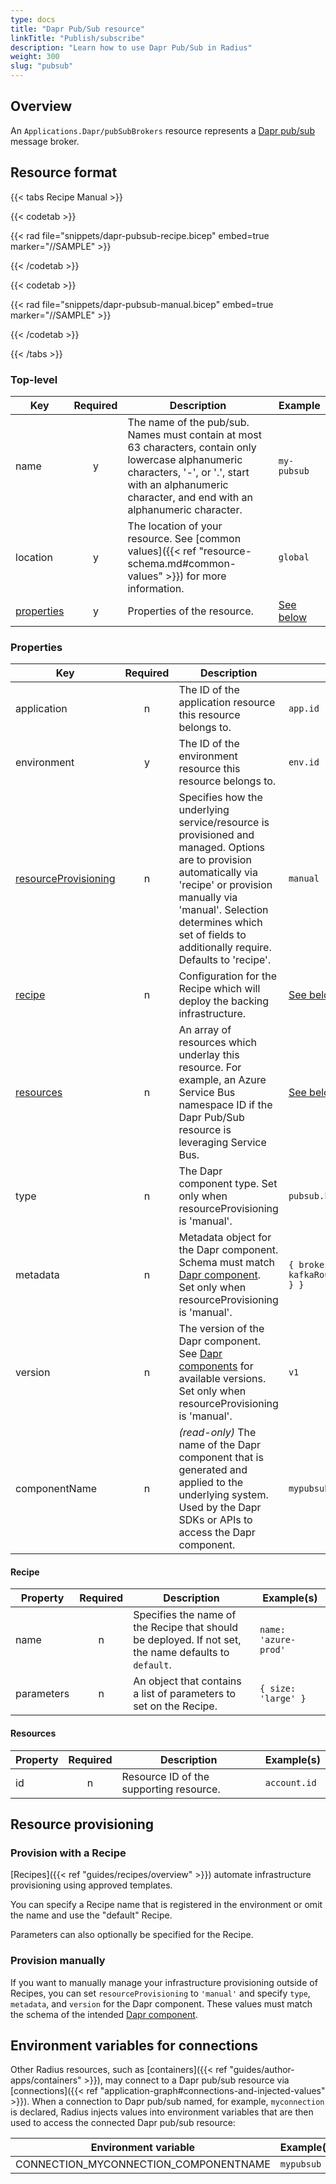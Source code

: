 ```yaml
---
type: docs
title: "Dapr Pub/Sub resource"
linkTitle: "Publish/subscribe"
description: "Learn how to use Dapr Pub/Sub in Radius"
weight: 300
slug: "pubsub"
---
```


## Overview

An `Applications.Dapr/pubSubBrokers` resource represents a [Dapr pub/sub](https://docs.dapr.io/developing-applications/building-blocks/pubsub/pubsub-overview/) message broker.

## Resource format

{{< tabs Recipe Manual >}}

{{< codetab >}}

{{< rad file="snippets/dapr-pubsub-recipe.bicep" embed=true marker="//SAMPLE" >}}

{{< /codetab >}}

{{< codetab >}}

{{< rad file="snippets/dapr-pubsub-manual.bicep" embed=true marker="//SAMPLE" >}}

{{< /codetab >}}

{{< /tabs >}}

### Top-level

| Key  | Required | Description | Example |
|------|:--------:|-------------|---------|
| name | y | The name of the pub/sub. Names must contain at most 63 characters, contain only lowercase alphanumeric characters, '-', or '.', start with an alphanumeric character, and end with an alphanumeric character. | `my-pubsub` |
| location | y | The location of your resource. See [common values]({{< ref "resource-schema.md#common-values" >}}) for more information. | `global`
| [properties](#properties) | y | Properties of the resource. | [See below](#properties)

### Properties

| Key  | Required | Description | Example |
|------|:--------:|-------------|---------|
| application | n | The ID of the application resource this resource belongs to. | `app.id`
| environment | y | The ID of the environment resource this resource belongs to. | `env.id`
| [resourceProvisioning](#resource-provisioning) | n | Specifies how the underlying service/resource is provisioned and managed. Options are to provision automatically via 'recipe' or provision manually via 'manual'. Selection determines which set of fields to additionally require. Defaults to 'recipe'. | `manual`
| [recipe](#recipe) | n | Configuration for the Recipe which will deploy the backing infrastructure. | [See below](#recipe)
| [resources](#resources) | n | An array of resources which underlay this resource. For example, an Azure Service Bus namespace ID if the Dapr Pub/Sub resource is leveraging Service Bus. | [See below](#resources)
| type | n | The Dapr component type. Set only when resourceProvisioning is 'manual'. | `pubsub.kafka` |
| metadata | n | Metadata object for the Dapr component. Schema must match [Dapr component](https://docs.dapr.io/reference/components-reference/supported-pubsub/). Set only when resourceProvisioning is 'manual'. | `{ brokers: { value: kafkaRoute.properties.url } }` |
| version | n | The version of the Dapr component. See [Dapr components](https://docs.dapr.io/reference/components-reference/supported-pubsub/) for available versions. Set only when resourceProvisioning is 'manual'. | `v1` |
| componentName | n | _(read-only)_ The name of the Dapr component that is generated and applied to the underlying system. Used by the Dapr SDKs or APIs to access the Dapr component. | `mypubsub` |

#### Recipe

| Property | Required | Description | Example(s) |
|------|:--------:|-------------|---------|
| name | n | Specifies the name of the Recipe that should be deployed. If not set, the name defaults to `default`. | `name: 'azure-prod'`
| parameters | n | An object that contains a list of parameters to set on the Recipe. | `{ size: 'large' }`

#### Resources

| Property | Required | Description | Example(s) |
|----------|:--------:|-------------|------------|
| id | n | Resource ID of the supporting resource. | `account.id`

## Resource provisioning

### Provision with a Recipe

[Recipes]({{< ref "guides/recipes/overview" >}}) automate infrastructure provisioning using approved templates.

You can specify a Recipe name that is registered in the environment or omit the name and use the "default" Recipe.

Parameters can also optionally be specified for the Recipe.

### Provision manually

If you want to manually manage your infrastructure provisioning outside of Recipes, you can set `resourceProvisioning` to `'manual'` and specify `type`, `metadata`, and `version` for the Dapr component. These values must match the schema of the intended [Dapr component](https://docs.dapr.io/reference/components-reference/supported-pubsub/).

## Environment variables for connections

Other Radius resources, such as [containers]({{< ref "guides/author-apps/containers" >}}), may connect to a Dapr pub/sub resource via [connections]({{< ref "application-graph#connections-and-injected-values" >}}). When a connection to Dapr pub/sub named, for example, `myconnection` is declared, Radius injects values into environment variables that are then used to access the connected Dapr pub/sub resource:

| Environment variable | Example(s) |
|----------------------|------------|
| CONNECTION_MYCONNECTION_COMPONENTNAME | `mypubsub` |